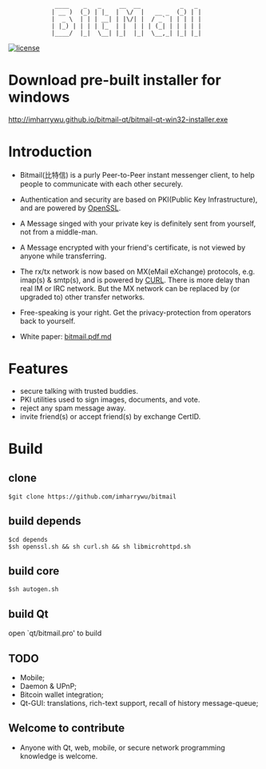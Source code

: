                  ____    _   _     __  __           _   _ 
                | __ )  (_) | |_  |  \/  |   __ _  (_) | |
                |  _ \  | | | __| | |\/| |  / _` | | | | |
                | |_) | | | | |_  | |  | | | (_| | | | | |
                |____/  |_|  \__| |_|  |_|  \__,_| |_| |_|

                
                

[![license](https://img.shields.io/badge/license-BSD-green.svg?style=flat)](https://github.com/imharrywu/bitmail/edit/master/LICENSE)

# Download pre-built installer for windows

http://imharrywu.github.io/bitmail-qt/bitmail-qt-win32-installer.exe

# Introduction

- Bitmail(比特信) is a purly Peer-to-Peer instant messenger client, to help people to communicate with each other securely. 

- Authentication and security are based on PKI(Public Key Infrastructure), and are powered by [OpenSSL](https://github.com/openssl/openssl). 

- A Message singed with your private key is definitely sent from yourself, not from a middle-man.

- A Message encrypted with your friend's certificate, is not viewed by anyone while transferring.

- The rx/tx network is now based on MX(eMail eXchange) protocols, e.g. imap(s) & smtp(s), and is powered by [CURL](https://github.com/bagder/curl). There is more delay than real IM or IRC network. But the MX network can be replaced by (or upgraded to) other transfer networks. 

- Free-speaking is your right. Get the privacy-protection from operators back to yourself.

- White paper: [bitmail.pdf.md](./doc/bitmail.pdf.md)
    
# Features
- secure talking with trusted buddies.
- PKI utilities used to sign images, documents, and vote.
- reject any spam message away.
- invite friend(s) or accept friend(s) by exchange CertID.

# Build

## clone

```
$git clone https://github.com/imharrywu/bitmail
```

## build depends

```
$cd depends
$sh openssl.sh && sh curl.sh && sh libmicrohttpd.sh
```

## build core

```
$sh autogen.sh
```

## build Qt

open \`qt/bitmail.pro' to build


## TODO
- Mobile;
- Daemon & UPnP;
- Bitcoin wallet integration;
- Qt-GUI: translations, rich-text support, recall of history message-queue;


## Welcome to contribute
- Anyone with Qt, web, mobile, or secure network programming knowledge is welcome.
                           
